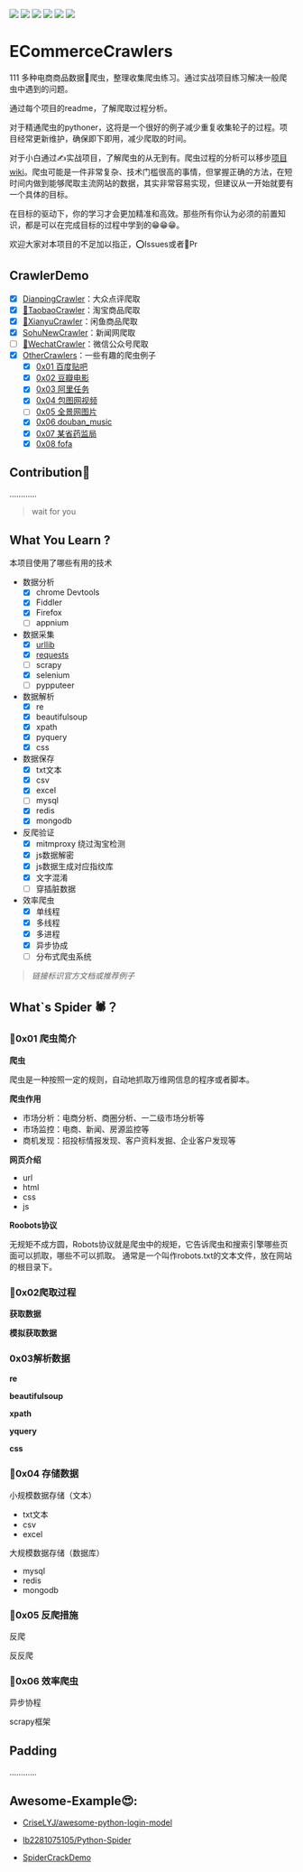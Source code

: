 [![](https://img.shields.io/badge/language-Python35-green.svg)]()         [![](https://img.shields.io/badge/Branch-master-green.svg?longCache=true)]()           [![](https://img.shields.io/github/followers/DropsDevopsOrg.svg?label=Follow)]()        [![](https://img.shields.io/github/forks/DropsDevopsOrg/ECommerceCrawlers.svg?label=Fork&style=social)]()       [![](https://img.shields.io/github/stars/DropsDevopsOrg/ECommerceCrawlers.svg?style=social)]()             [![](https://img.shields.io/github/watchers/DropsDevopsOrg/ECommerceCrawlers.svg?label=Watch&style=social)]()


# ECommerceCrawlers

111
多种电商商品数据🐍爬虫，整理收集爬虫练习。通过实战项目练习解决一般爬虫中遇到的问题。

通过每个项目的readme，了解爬取过程分析。

对于精通爬虫的pythoner，这将是一个很好的例子减少重复收集轮子的过程。项目经常更新维护，确保即下即用，减少爬取的时间。

对于小白通过✍️实战项目，了解爬虫的从无到有。爬虫过程的分析可以移步[项目wiki]()。爬虫可能是一件非常复杂、技术门槛很高的事情，但掌握正确的方法，在短时间内做到能够爬取主流网站的数据，其实非常容易实现，但建议从一开始就要有一个具体的目标。
 
在目标的驱动下，你的学习才会更加精准和高效。那些所有你认为必须的前置知识，都是可以在完成目标的过程中学到的😁😁😁。
 
欢迎大家对本项目的不足加以指正，⭕️Issues或者🔔Pr


## CrawlerDemo
- [x] [DianpingCrawler](https://github.com/DropsDevopsOrg/ECommerceCrawlers/tree/master/DianpingCrawler)：大众点评爬取
- [x] [📛TaobaoCrawler](https://github.com/DropsDevopsOrg/ECommerceCrawlers/tree/master/TaobaoCrawler)：淘宝商品爬取
- [x] [📛XianyuCrawler](https://github.com/DropsDevopsOrg/ECommerceCrawlers/tree/master/XianyuCrawler)：闲鱼商品爬取
- [x] [SohuNewCrawler](https://github.com/DropsDevopsOrg/ECommerceCrawlers/tree/master/SohuNewCrawler)：新闻网爬取
- [ ] [📛WechatCrawler](https://github.com/DropsDevopsOrg/ECommerceCrawlers/tree/master/WechatCrawler)：微信公众号爬取
- [x] [OtherCrawlers](https://github.com/DropsDevopsOrg/ECommerceCrawlers/tree/master/OthertCrawler)：一些有趣的爬虫例子
  - [x] [0x01 百度贴吧](https://github.com/DropsDevopsOrg/ECommerceCrawlers/tree/master/OthertCrawler#0x01baidutieba)
  - [x] [0x02 豆瓣电影](https://github.com/DropsDevopsOrg/ECommerceCrawlers/tree/master/OthertCrawler#0x02doubanmovie)
  - [x] [0x03 阿里任务](https://github.com/DropsDevopsOrg/ECommerceCrawlers/tree/master/OthertCrawler#0x03alitask)
  - [x] [0x04 包图网视频](https://github.com/DropsDevopsOrg/ECommerceCrawlers/tree/master/OthertCrawler#0x04baotu)
  - [ ] [0x05 全景网图片](https://github.com/DropsDevopsOrg/ECommerceCrawlers/tree/master/OthertCrawler#0x05quanjing) 
  - [x] [0x06 douban_music](https://github.com/DropsDevopsOrg/ECommerceCrawlers/tree/master/OthertCrawler#0x06douban_music)
  - [x] [0x07 某省药监局](https://github.com/DropsDevopsOrg/ECommerceCrawlers/tree/master/OthertCrawler#0x07gdfda_pharmacy)
  - [x] [0x08 fofa](https://github.com/DropsDevopsOrg/ECommerceCrawlers/tree/master/OthertCrawler#0x08fofa)

## Contribution👏
…………

> wait for you

## What You Learn ?

本项目使用了哪些有用的技术

- 数据分析
  - [x] chrome Devtools
  - [x] Fiddler
  - [x] Firefox
  - [ ] appnium
- 数据采集
  - [x] [urllib]()
  - [x] [requests](https://2.python-requests.org//zh_CN/latest/user/quickstart.html)
  - [ ] scrapy
  - [x] selenium
  - [ ] pypputeer 
- 数据解析
  - [x] re
  - [x] beautifulsoup
  - [x] xpath
  - [x] pyquery
  - [x] css 
- 数据保存 
  - [x] txt文本
  - [x] csv
  - [x] excel
  - [ ] mysql
  - [x] redis
  - [x] mongodb
- 反爬验证
  - [x] mitmproxy 绕过淘宝检测
  - [x] js数据解密
  - [x] js数据生成对应指纹库
  - [x] 文字混淆
  - [ ] 穿插脏数据
- 效率爬虫
  - [x] 单线程
  - [x] 多线程
  - [x] 多进程
  - [x] 异步协成
  - [ ] 分布式爬虫系统 

> *链接标识官方文档或推荐例子*

## What`s Spider 🕷？

### 🙋0x01 爬虫简介

**爬虫**

爬虫是一种按照一定的规则，自动地抓取万维网信息的程序或者脚本。

**爬虫作用**
- 市场分析：电商分析、商圈分析、一二级市场分析等
- 市场监控：电商、新闻、房源监控等
- 商机发现：招投标情报发现、客户资料发掘、企业客户发现等

**网页介绍**

- url
- html
- css
- js

**Roobots协议**

无规矩不成方圆，Robots协议就是爬虫中的规矩，它告诉爬虫和搜索引擎哪些页面可以抓取，哪些不可以抓取。
通常是一个叫作robots.txt的文本文件，放在网站的根目录下。

### 🙋0x02爬取过程

**获取数据**

**模拟获取数据**

### 0x03解析数据

**re**

**beautifulsoup**

**xpath**

**yquery**

**css**

### 🙋0x04 存储数据

小规模数据存储（文本）

 - txt文本
- csv
- excel

大规模数据存储（数据库）

- mysql
- redis
- mongodb

### 🙋0x05 反爬措施

反爬

反反爬

### 🙋0x06 效率爬虫

异步协程

scrapy框架

## Padding

…………

## Awesome-Example😍:

- [CriseLYJ/awesome-python-login-model](https://github.com/CriseLYJ/awesome-python-login-model)

- [lb2281075105/Python-Spider](https://github.com/lb2281075105/Python-Spider)

- [SpiderCrackDemo](https://github.com/wkunzhi/SpiderCrackDemo)
